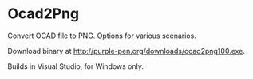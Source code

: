 # Ocad2Png

Convert OCAD file to PNG. Options for various scenarios. 

Download binary at http://purple-pen.org/downloads/ocad2png100.exe.

Builds in Visual Studio, for Windows only.
